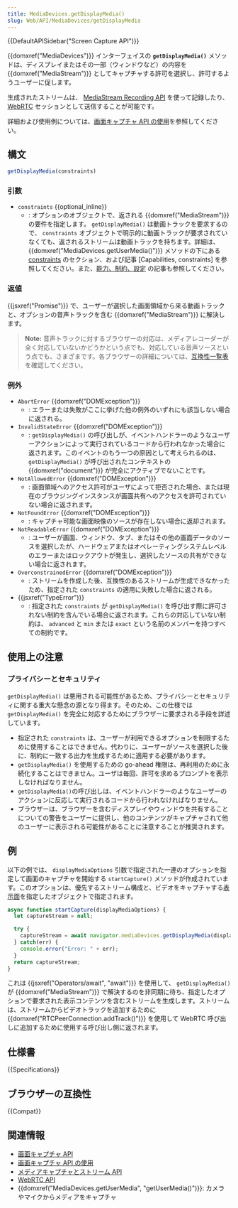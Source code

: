 ```yaml
---
title: MediaDevices.getDisplayMedia()
slug: Web/API/MediaDevices/getDisplayMedia
---
```

{{DefaultAPISidebar("Screen Capture API")}}

{{domxref("MediaDevices")}} インターフェイスの **`getDisplayMedia()`** メソッドは、ディスプレイまたはその一部（ウィンドウなど）の内容を {{domxref("MediaStream")}} としてキャプチャする許可を選択し、許可するようユーザーに促します。

生成されたストリームは、 [MediaStream Recording API](/ja/docs/Web/API/MediaStream_Recording_API) を使って記録したり、 [WebRTC](/ja/docs/Web/API/WebRTC_API) セッションとして送信することが可能です。

詳細および使用例については、[画面キャプチャ API の使用](/ja/docs/Web/API/Screen_Capture_API/Using_Screen_Capture)を参照してください。

## 構文

```js
getDisplayMedia(constraints)
```

### 引数

- `constraints` {{optional_inline}}
  - : オプションのオブジェクトで、返される {{domxref("MediaStream")}} の要件を指定します。 `getDisplayMedia()` は動画トラックを要求するので、 `constraints` オブジェクトで明示的に動画トラックが要求されていなくても、返されるストリームは動画トラックを持ちます。詳細は、 {{domxref("MediaDevices.getUserMedia()")}} メソッドの下にある [constraints](/ja/docs/Web/API/MediaDevices/getUserMedia#parameters) のセクション、および記事 [Capabilities, constraints] を参照してください。また、[能力、制約、設定](/ja/docs/Web/API/Media_Streams_API/Constraints) の記事も参照してください。

### 返値

{{jsxref("Promise")}} で、ユーザーが選択した画面領域から来る動画トラックと、オプションの音声トラックを含む {{domxref("MediaStream")}} に解決します。

> **Note:** 音声トラックに対するブラウザーの対応は、メディアレコーダーが全く対応していないかどうかという点でも、対応している音声ソースという点でも、さまざまです。各ブラウザーの詳細については、[互換性一覧表](#ブラウザーの互換性)を確認してください。

### 例外

- `AbortError` {{domxref("DOMException")}}
  - : エラーまたは失敗がここに挙げた他の例外のいずれにも該当しない場合に返される。
- `InvalidStateError`  {{domxref("DOMException")}}
  - : `getDisplayMedia()` の呼び出しが、イベントハンドラーのようなユーザーアクションによって実行されているコードから行われなかった場合に返されます。このイベントのもう一つの原因として考えられるのは、 `getDisplayMedia()` が呼び出されたコンテキストの {{domxref("document")}} が完全にアクティブでないことです。
- `NotAllowedError` {{domxref("DOMException")}}
  - : 画面領域へのアクセス許可がユーザによって拒否された場合、または現在のブラウジングインスタンスが画面共有へのアクセスを許可されていない場合に返されます。
- `NotFoundError` {{domxref("DOMException")}}
  - : キャプチャ可能な画面映像のソースが存在しない場合に返却されます。
- `NotReadableError`  {{domxref("DOMException")}}
  - : ユーザーが画面、ウィンドウ、タブ、またはその他の画面データのソースを選択したが、ハードウェアまたはオペレーティングシステムレベルのエラーまたはロックアウトが発生し、選択したソースの共有ができない場合に返されます。
- `OverconstrainedError` {{domxref("DOMException")}}
  - : ストリームを作成した後、互換性のあるストリームが生成できなかったため、指定された `constraints` の適用に失敗した場合に返される。
- {{jsxref("TypeError")}}
  - : 指定された `constraints` が `getDisplayMedia()` を呼び出す際に許可されない制約を含んでいる場合に返されます。これらの対応していない制約は、 `advanced` と `min` または `exact` という名前のメンバーを持つすべての制約です。

## 使用上の注意

### プライバシーとセキュリティ

`getDisplayMedia()` は悪用される可能性があるため、プライバシーとセキュリティに関する重大な懸念の源となり得ます。そのため、この仕様では `getDisplayMedia()` を完全に対応するためにブラウザーに要求される手段を詳述しています。

- 指定された `constraints` は、ユーザーが利用できるオプションを制限するために使用することはできません。代わりに、ユーザーがソースを選択した後に、制約に一致する出力を生成するために適用する必要があります。
- `getDisplayMedia()` を使用するための go-ahead 権限は、再利用のために永続化することはできません。ユーザは毎回、許可を求めるプロンプトを表示しなければなりません。
- `getDisplayMedia()`の呼び出しは、イベントハンドラーのようなユーザーのアクションに反応して実行されるコードから行われなければなりません。
- ブラウザーは、ブラウザーを含むディスプレイやウィンドウを共有することについての警告をユーザーに提供し、他のコンテンツがキャプチャされて他のユーザーに表示される可能性があることに注意することが推奨されます。

## 例

以下の例では、 `displayMediaOptions` 引数で指定された一連のオプションを指定して画面のキャプチャを開始する `startCapture()` メソッドが作成されています。このオプションは、優先するストリーム構成と、ビデオをキャプチャする[表示面](/ja/docs/Web/API/Screen_Capture_API/Using_Screen_Capture#visible_vs_logical_display_surfaces)を指定したオブジェクトで指定されます。

```js
async function startCapture(displayMediaOptions) {
  let captureStream = null;

  try {
    captureStream = await navigator.mediaDevices.getDisplayMedia(displayMediaOptions);
  } catch(err) {
    console.error("Error: " + err);
  }
  return captureStream;
}
```

これは {{jsxref("Operators/await", "await")}} を使用して、 `getDisplayMedia()` が {{domxref("MediaStream")}} で解決するのを非同期に待ち、指定したオプションで要求された表示コンテンツを含むストリームを生成します。ストリームは、ストリームからビデオトラックを追加するために {{domxref("RTCPeerConnection.addTrack()")}} を使用して WebRTC 呼び出しに追加するために使用する呼び出し側に返されます。

## 仕様書

{{Specifications}}

## ブラウザーの互換性

{{Compat}}

## 関連情報

- [画面キャプチャ API](/ja/docs/Web/API/Screen_Capture_API)
- [画面キャプチャ API の使用](/ja/docs/Web/API/Screen_Capture_API/Using_Screen_Capture)
- [メディアキャプチャとストリーム API](/ja/docs/Web/API/Media_Streams_API)
- [WebRTC API](/ja/docs/Web/API/WebRTC_API)
- {{domxref("MediaDevices.getUserMedia", "getUserMedia()")}}: カメラやマイクからメディアをキャプチャ
